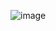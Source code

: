 ![image](https://user-images.githubusercontent.com/115882994/201877342-a10054e2-03f3-4836-9fd8-f48bc56e4462.png)
